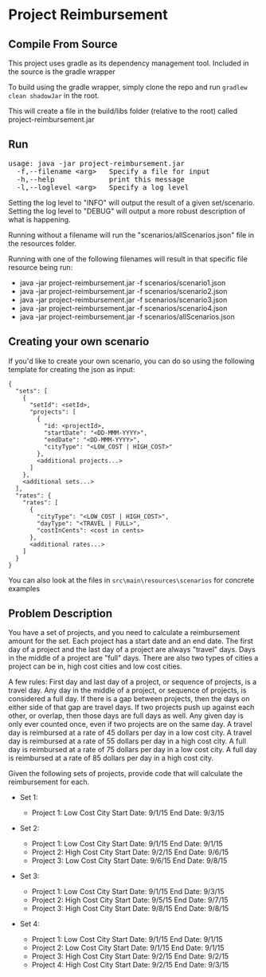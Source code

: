 # Project Reimbursement

## Compile From Source

This project uses gradle as its dependency management tool.  Included in the source is the gradle wrapper

To build using the gradle wrapper, simply clone the repo and run `gradlew clean shadowJar` in the root.

This will create a file in the build/libs folder (relative to the root) called project-reimbursement.jar

## Run

<pre>
usage: java -jar project-reimbursement.jar
  -f,--filename &lt;arg&gt;   Specify a file for input
  -h,--help             print this message
  -l,--loglevel &lt;arg&gt;   Specify a log level
</pre>

Setting the log level to "INFO" will output the result of a given set/scenario.
Setting the log level to "DEBUG" will output a more robust description of what is happening.

Running without a filename will run the "scenarios/allScenarios.json" file in the resources folder.

Running with one of the following filenames will result in that specific file resource being run:
* java -jar project-reimbursement.jar -f scenarios/scenario1.json
* java -jar project-reimbursement.jar -f scenarios/scenario2.json
* java -jar project-reimbursement.jar -f scenarios/scenario3.json
* java -jar project-reimbursement.jar -f scenarios/scenario4.json
* java -jar project-reimbursement.jar -f scenarios/allScenarios.json

## Creating your own scenario

If you'd like to create your own scenario, you can do so using the following template for creating the json as input:
```
{
  "sets": [
    {
      "setId": <setId>,
      "projects": [
        {
          "id: <projectId>,
          "startDate": "<DD-MMM-YYYY>",
          "endDate": "<DD-MMM-YYYY>",
          "cityType": "<LOW_COST | HIGH_COST>"
        },
        <additional projects...>
      ]
    },
    <additional sets...>
  ],
  "rates": {
    "rates": [
      {
        "cityType": "<LOW_COST | HIGH_COST>",
        "dayType": "<TRAVEL | FULL>",
        "costInCents": <cost in cents>
      },
      <additional rates...>
    ]
  }
}
```
You can also look at the files in `src\main\resources\scenarios` for concrete examples


## Problem Description

You have a set of projects, and you need to calculate a reimbursement amount for the set. Each project has a start date and an end date. The first day of a project and the last day of a project are always "travel" days. Days in the middle of a project are "full" days. There are also two types of cities a project can be in, high cost cities and low cost cities. 

A few rules:
First day and last day of a project, or sequence of projects, is a travel day.
Any day in the middle of a project, or sequence of projects, is considered a full day.
If there is a gap between projects, then the days on either side of that gap are travel days.
If two projects push up against each other, or overlap, then those days are full days as well.
Any given day is only ever counted once, even if two projects are on the same day.
A travel day is reimbursed at a rate of 45 dollars per day in a low cost city.
A travel day is reimbursed at a rate of 55 dollars per day in a high cost city.
A full day is reimbursed at a rate of 75 dollars per day in a low cost city.
A full day is reimbursed at a rate of 85 dollars per day in a high cost city.

Given the following sets of projects, provide code that will calculate the reimbursement for each.

* Set 1:
  * Project 1: Low Cost City Start Date: 9/1/15 End Date: 9/3/15

* Set 2:
  * Project 1: Low Cost City Start Date: 9/1/15 End Date: 9/1/15
  * Project 2: High Cost City Start Date: 9/2/15 End Date: 9/6/15
  * Project 3: Low Cost City Start Date: 9/6/15 End Date: 9/8/15

* Set 3:
  * Project 1: Low Cost City Start Date: 9/1/15 End Date: 9/3/15
  * Project 2: High Cost City Start Date: 9/5/15 End Date: 9/7/15
  * Project 3: High Cost City Start Date: 9/8/15 End Date: 9/8/15

* Set 4:
  * Project 1: Low Cost City Start Date: 9/1/15 End Date: 9/1/15
  * Project 2: Low Cost City Start Date: 9/1/15 End Date: 9/1/15
  * Project 3: High Cost City Start Date: 9/2/15 End Date: 9/2/15
  * Project 4: High Cost City Start Date: 9/2/15 End Date: 9/3/15
